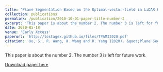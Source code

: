 ```yaml
---
title: "Plane Segmentation Based on the Optimal-vector-field in LiDAR Point Clouds"
collection: publications
permalink: /publication/2010-10-01-paper-title-number-2
excerpt: 'This paper is about the number 2. The number 3 is left for future work.'
date: 2020-05-18
venue: 'Early Access'
paperurl: 'http://lostagex.github.io/files/TPAMI2020.pdf'
citation: 'Xu, S., R. Wang, H. Wang and R. Yang (2020). &quot;Plane Segmentation Based on the Optimal-vector-field in LiDAR Point Clouds.&quot; <i>IEEE Transactions on Pattern Analysis and Machine Intelligence</i>. doi: 10.1109/TPAMI.2020.2994935.'
---
```

This paper is about the number 2. The number 3 is left for future work.

[Download paper here](http://lostagex.github.io/files/TPAMI2020.pdf)


